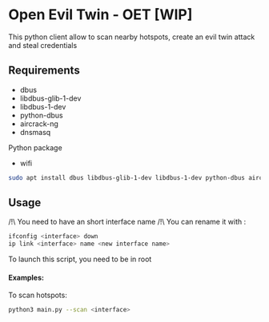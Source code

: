 # Open Evil Twin - OET [WIP]

This python client allow to scan nearby hotspots, create an evil twin attack and steal credentials

## Requirements

* dbus
* libdbus-glib-1-dev
* libdbus-1-dev
* python-dbus
* aircrack-ng
* dnsmasq

Python package
* wifi

```bash
sudo apt install dbus libdbus-glib-1-dev libdbus-1-dev python-dbus aircrack-ng dnsmasq
```

## Usage

/!\ You need to have an short interface name /!\ You can rename it with :

```bash
ifconfig <interface> down
ip link <interface> name <new interface name>
```


To launch this script, you need to be in root

#### Examples:

To scan hotspots:
```bash
python3 main.py --scan <interface>
```


